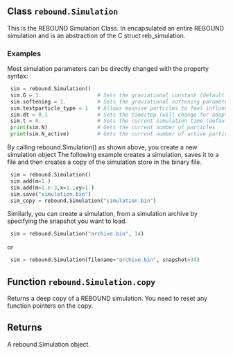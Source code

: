 ## Class `rebound.Simulation`
This is the REBOUND Simulation Class.
In encapsulated an entire REBOUND simulation and is an abstraction of the C struct reb_simulation.

### Examples

Most simulation parameters can be directly changed with the property syntax:

```python
 sim = rebound.Simulation()
 sim.G = 1.                  # Sets the graviational constant (default 1)
 sim.softening = 1.          # Sets the graviational softening parameter (default 0)
 sim.testparticle_type = 1   # Allows massive particles to feel influence from testparticles (default 0)
 sim.dt = 0.1                # Sets the timestep (will change for adaptive integrators such as IAS15).
 sim.t = 0.                  # Sets the current simulation time (default 0)
 print(sim.N)                # Gets the current number of particles
 print(sim.N_active)         # Gets the current number of active particles
```
   
By calling rebound.Simulation() as shown above, you create a new simulation object
The following example creates a simulation, saves it to a file and then creates
a copy of the simulation store in the binary file.

```python
 sim = rebound.Simulation()
 sim.add(m=1.)
 sim.add(m=1.e-3,x=1.,vy=1.)
 sim.save("simulation.bin")
 sim_copy = rebound.Simulation("simulation.bin")
```

Similarly, you can create a simulation, from a simulation archive
by specifying the snapshot you want to load. 

```python
 sim = rebound.Simulation("archive.bin", 34)
```

or 

```python
 sim = rebound.Simulation(filename="archive.bin", snapshot=34)
```
## Function `rebound.Simulation.copy`
Returns a deep copy of a REBOUND simulation. You need to reset 
any function pointers on the copy. 

Returns
------- 
A rebound.Simulation object.

